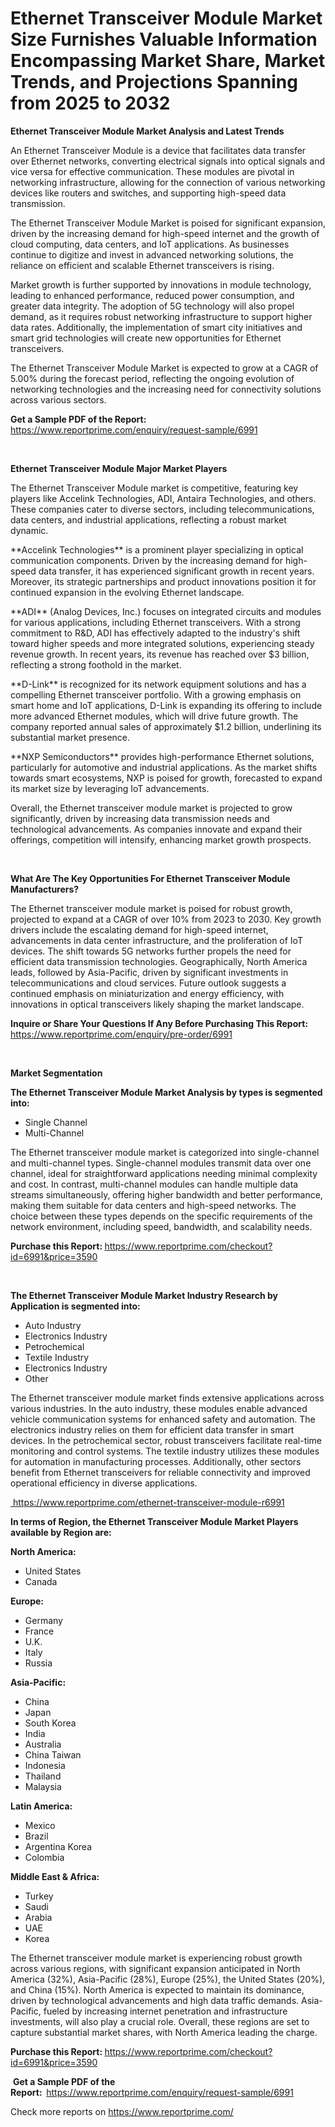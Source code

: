 <p><h1>Ethernet Transceiver Module Market Size Furnishes Valuable Information Encompassing Market Share, Market Trends, and Projections Spanning from 2025 to 2032</h1></p><p><strong>Ethernet Transceiver Module Market Analysis and Latest Trends</strong></p>
<p><p>An Ethernet Transceiver Module is a device that facilitates data transfer over Ethernet networks, converting electrical signals into optical signals and vice versa for effective communication. These modules are pivotal in networking infrastructure, allowing for the connection of various networking devices like routers and switches, and supporting high-speed data transmission. </p><p>The Ethernet Transceiver Module Market is poised for significant expansion, driven by the increasing demand for high-speed internet and the growth of cloud computing, data centers, and IoT applications. As businesses continue to digitize and invest in advanced networking solutions, the reliance on efficient and scalable Ethernet transceivers is rising. </p><p>Market growth is further supported by innovations in module technology, leading to enhanced performance, reduced power consumption, and greater data integrity. The adoption of 5G technology will also propel demand, as it requires robust networking infrastructure to support higher data rates. Additionally, the implementation of smart city initiatives and smart grid technologies will create new opportunities for Ethernet transceivers. </p><p>The Ethernet Transceiver Module Market is expected to grow at a CAGR of 5.00% during the forecast period, reflecting the ongoing evolution of networking technologies and the increasing need for connectivity solutions across various sectors.</p></p>
<p><strong>Get a Sample PDF of the Report:&nbsp;</strong> <a href="https://www.reportprime.com/enquiry/request-sample/6991?utm_campaign=3277&utm_medium=2&utm_source=Github&utm_content=ia&utm_term=19032025&utm_id=ethernet-transceiver-module">https://www.reportprime.com/enquiry/request-sample/6991</a></p>
<p>&nbsp;</p>
<p><strong>Ethernet Transceiver Module Major Market Players</strong></p>
<p><p>The Ethernet Transceiver Module market is competitive, featuring key players like Accelink Technologies, ADI, Antaira Technologies, and others. These companies cater to diverse sectors, including telecommunications, data centers, and industrial applications, reflecting a robust market dynamic.</p><p>**Accelink Technologies** is a prominent player specializing in optical communication components. Driven by the increasing demand for high-speed data transfer, it has experienced significant growth in recent years. Moreover, its strategic partnerships and product innovations position it for continued expansion in the evolving Ethernet landscape.</p><p>**ADI** (Analog Devices, Inc.) focuses on integrated circuits and modules for various applications, including Ethernet transceivers. With a strong commitment to R&D, ADI has effectively adapted to the industry's shift toward higher speeds and more integrated solutions, experiencing steady revenue growth. In recent years, its revenue has reached over $3 billion, reflecting a strong foothold in the market.</p><p>**D-Link** is recognized for its network equipment solutions and has a compelling Ethernet transceiver portfolio. With a growing emphasis on smart home and IoT applications, D-Link is expanding its offering to include more advanced Ethernet modules, which will drive future growth. The company reported annual sales of approximately $1.2 billion, underlining its substantial market presence.</p><p>**NXP Semiconductors** provides high-performance Ethernet solutions, particularly for automotive and industrial applications. As the market shifts towards smart ecosystems, NXP is poised for growth, forecasted to expand its market size by leveraging IoT advancements.</p><p>Overall, the Ethernet transceiver module market is projected to grow significantly, driven by increasing data transmission needs and technological advancements. As companies innovate and expand their offerings, competition will intensify, enhancing market growth prospects.</p></p>
<p>&nbsp;</p>
<p><strong>What Are The Key Opportunities For Ethernet Transceiver Module Manufacturers?</strong></p>
<p><p>The Ethernet transceiver module market is poised for robust growth, projected to expand at a CAGR of over 10% from 2023 to 2030. Key growth drivers include the escalating demand for high-speed internet, advancements in data center infrastructure, and the proliferation of IoT devices. The shift towards 5G networks further propels the need for efficient data transmission technologies. Geographically, North America leads, followed by Asia-Pacific, driven by significant investments in telecommunications and cloud services. Future outlook suggests a continued emphasis on miniaturization and energy efficiency, with innovations in optical transceivers likely shaping the market landscape.</p></p>
<p><strong>Inquire or Share Your Questions If Any Before Purchasing This Report:</strong> <a href="https://www.reportprime.com/enquiry/pre-order/6991?utm_campaign=3277&utm_medium=2&utm_source=Github&utm_content=ia&utm_term=19032025&utm_id=ethernet-transceiver-module">https://www.reportprime.com/enquiry/pre-order/6991</a></p>
<p>&nbsp;</p>
<p><strong>Market Segmentation</strong></p>
<p><strong>The Ethernet Transceiver Module Market Analysis by types is segmented into:</strong></p>
<p><ul><li>Single Channel</li><li>Multi-Channel</li></ul></p>
<p><p>The Ethernet transceiver module market is categorized into single-channel and multi-channel types. Single-channel modules transmit data over one channel, ideal for straightforward applications needing minimal complexity and cost. In contrast, multi-channel modules can handle multiple data streams simultaneously, offering higher bandwidth and better performance, making them suitable for data centers and high-speed networks. The choice between these types depends on the specific requirements of the network environment, including speed, bandwidth, and scalability needs.</p></p>
<p><strong>Purchase this Report:&nbsp;</strong><a href="https://www.reportprime.com/checkout?id=6991&price=3590&utm_campaign=3277&utm_medium=2&utm_source=Github&utm_content=ia&utm_term=19032025&utm_id=ethernet-transceiver-module">https://www.reportprime.com/checkout?id=6991&price=3590</a></p>
<p>&nbsp;</p>
<p><strong>The Ethernet Transceiver Module Market Industry Research by Application is segmented into:</strong></p>
<p><ul><li>Auto Industry</li><li>Electronics Industry</li><li>Petrochemical</li><li>Textile Industry</li><li>Electronics Industry</li><li>Other</li></ul></p>
<p><p>The Ethernet transceiver module market finds extensive applications across various industries. In the auto industry, these modules enable advanced vehicle communication systems for enhanced safety and automation. The electronics industry relies on them for efficient data transfer in smart devices. In the petrochemical sector, robust transceivers facilitate real-time monitoring and control systems. The textile industry utilizes these modules for automation in manufacturing processes. Additionally, other sectors benefit from Ethernet transceivers for reliable connectivity and improved operational efficiency in diverse applications.</p></p>
<p><a href="https://www.reportprime.com/ethernet-transceiver-module-r6991?utm_campaign=3277&utm_medium=2&utm_source=Github&utm_content=ia&utm_term=19032025&utm_id=ethernet-transceiver-module">&nbsp;https://www.reportprime.com/ethernet-transceiver-module-r6991</a></p>
<p><strong>In terms of Region, the Ethernet Transceiver Module Market Players available by Region are:</strong></p>
<p>
    <p> <strong> North America: </strong>
        <ul>
            <li>United States</li>
            <li>Canada</li>
        </ul>
        </p> 
    <p> <strong> Europe: </strong>
        <ul>
            <li>Germany</li>
            <li>France</li>
            <li>U.K.</li>
            <li>Italy</li>
            <li>Russia</li>
        </ul>
        </p> 
    <p> <strong> Asia-Pacific: </strong>
        <ul>
            <li>China</li>
            <li>Japan</li>
            <li>South Korea</li>
            <li>India</li>
            <li>Australia</li>
            <li>China Taiwan</li>
            <li>Indonesia</li>
            <li>Thailand</li>
            <li>Malaysia</li>
        </ul>
        </p> 
    <p> <strong> Latin America: </strong>
        <ul>
            <li>Mexico</li>
            <li>Brazil</li>
            <li>Argentina Korea</li>
            <li>Colombia</li>
        </ul>
        </p> 
    <p> <strong> Middle East & Africa: </strong>
        <ul>
            <li>Turkey</li>
            <li>Saudi</li>
            <li>Arabia</li>
            <li>UAE</li>
            <li>Korea</li>
        </ul>
    </p>
    </p>
<p><p>The Ethernet transceiver module market is experiencing robust growth across various regions, with significant expansion anticipated in North America (32%), Asia-Pacific (28%), Europe (25%), the United States (20%), and China (15%). North America is expected to maintain its dominance, driven by technological advancements and high data traffic demands. Asia-Pacific, fueled by increasing internet penetration and infrastructure investments, will also play a crucial role. Overall, these regions are set to capture substantial market shares, with North America leading the charge.</p></p>
<p><strong>Purchase this Report: </strong><a href="https://www.reportprime.com/checkout?id=6991&price=3590&utm_campaign=3277&utm_medium=2&utm_source=Github&utm_content=ia&utm_term=19032025&utm_id=ethernet-transceiver-module">https://www.reportprime.com/checkout?id=6991&price=3590</a></p>
<p>&nbsp;<strong>Get a Sample PDF of the Report:&nbsp;&nbsp;</strong><a href="https://www.reportprime.com/enquiry/request-sample/6991?utm_campaign=3277&utm_medium=2&utm_source=Github&utm_content=ia&utm_term=19032025&utm_id=ethernet-transceiver-module">https://www.reportprime.com/enquiry/request-sample/6991</a></p>
<p><strong></strong></p>
<p>Check more reports on <a href="https://www.reportprime.com/?utm_campaign=3277&utm_medium=2&utm_source=Github&utm_content=ia&utm_term=19032025&utm_id=ethernet-transceiver-module">https://www.reportprime.com/</a></p>